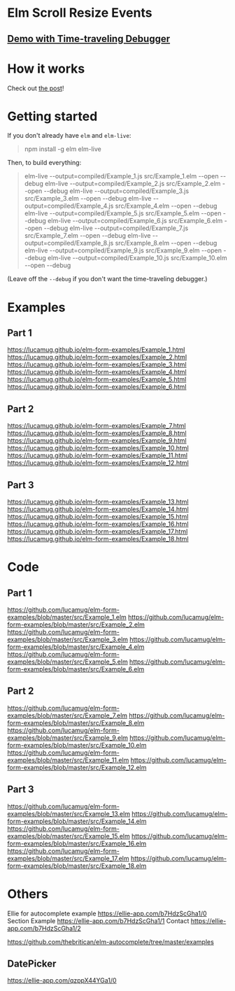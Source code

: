 # Elm Scroll Resize Events

## [Demo with Time-traveling Debugger](https://lucamug.github.io/elm-form-examples/)

# How it works

Check out [the post]()!

# Getting started

If you don't already have `elm` and `elm-live`:

> npm install -g elm elm-live

Then, to build everything:

> elm-live --output=compiled/Example_1.js src/Example_1.elm --open --debug
> elm-live --output=compiled/Example_2.js src/Example_2.elm --open --debug
> elm-live --output=compiled/Example_3.js src/Example_3.elm --open --debug
> elm-live --output=compiled/Example_4.js src/Example_4.elm --open --debug
> elm-live --output=compiled/Example_5.js src/Example_5.elm --open --debug
> elm-live --output=compiled/Example_6.js src/Example_6.elm --open --debug
> elm-live --output=compiled/Example_7.js src/Example_7.elm --open --debug
> elm-live --output=compiled/Example_8.js src/Example_8.elm --open --debug
> elm-live --output=compiled/Example_9.js src/Example_9.elm --open --debug
> elm-live --output=compiled/Example_10.js src/Example_10.elm --open --debug

(Leave off the `--debug` if you don't want the time-traveling debugger.)

# Examples

## Part 1

https://lucamug.github.io/elm-form-examples/Example_1.html
https://lucamug.github.io/elm-form-examples/Example_2.html
https://lucamug.github.io/elm-form-examples/Example_3.html
https://lucamug.github.io/elm-form-examples/Example_4.html
https://lucamug.github.io/elm-form-examples/Example_5.html
https://lucamug.github.io/elm-form-examples/Example_6.html

## Part 2

https://lucamug.github.io/elm-form-examples/Example_7.html
https://lucamug.github.io/elm-form-examples/Example_8.html
https://lucamug.github.io/elm-form-examples/Example_9.html
https://lucamug.github.io/elm-form-examples/Example_10.html
https://lucamug.github.io/elm-form-examples/Example_11.html
https://lucamug.github.io/elm-form-examples/Example_12.html

## Part 3

https://lucamug.github.io/elm-form-examples/Example_13.html
https://lucamug.github.io/elm-form-examples/Example_14.html
https://lucamug.github.io/elm-form-examples/Example_15.html
https://lucamug.github.io/elm-form-examples/Example_16.html
https://lucamug.github.io/elm-form-examples/Example_17.html
https://lucamug.github.io/elm-form-examples/Example_18.html

# Code

## Part 1

https://github.com/lucamug/elm-form-examples/blob/master/src/Example_1.elm
https://github.com/lucamug/elm-form-examples/blob/master/src/Example_2.elm
https://github.com/lucamug/elm-form-examples/blob/master/src/Example_3.elm
https://github.com/lucamug/elm-form-examples/blob/master/src/Example_4.elm
https://github.com/lucamug/elm-form-examples/blob/master/src/Example_5.elm
https://github.com/lucamug/elm-form-examples/blob/master/src/Example_6.elm

## Part 2

https://github.com/lucamug/elm-form-examples/blob/master/src/Example_7.elm
https://github.com/lucamug/elm-form-examples/blob/master/src/Example_8.elm
https://github.com/lucamug/elm-form-examples/blob/master/src/Example_9.elm
https://github.com/lucamug/elm-form-examples/blob/master/src/Example_10.elm
https://github.com/lucamug/elm-form-examples/blob/master/src/Example_11.elm
https://github.com/lucamug/elm-form-examples/blob/master/src/Example_12.elm

## Part 3

https://github.com/lucamug/elm-form-examples/blob/master/src/Example_13.elm
https://github.com/lucamug/elm-form-examples/blob/master/src/Example_14.elm
https://github.com/lucamug/elm-form-examples/blob/master/src/Example_15.elm
https://github.com/lucamug/elm-form-examples/blob/master/src/Example_16.elm
https://github.com/lucamug/elm-form-examples/blob/master/src/Example_17.elm
https://github.com/lucamug/elm-form-examples/blob/master/src/Example_18.elm

# Others

Ellie for autocomplete example https://ellie-app.com/b7HdzScGha1/0
Section Example https://ellie-app.com/b7HdzScGha1/1
Contact https://ellie-app.com/b7HdzScGha1/2

https://github.com/thebritican/elm-autocomplete/tree/master/examples

## DatePicker

https://ellie-app.com/qzppX44YGa1/0
